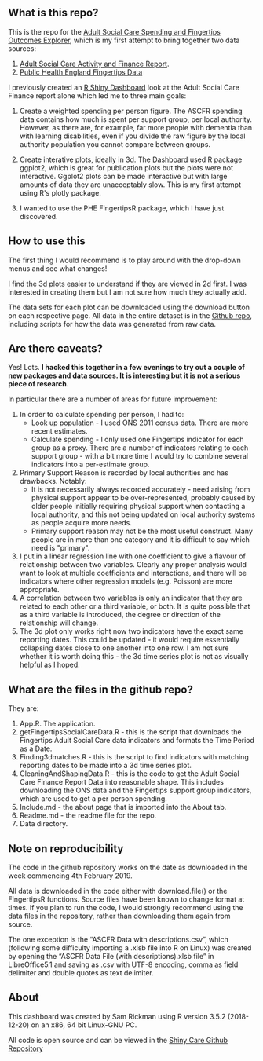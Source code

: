 ## What is this repo?

This is the repo for the [Adult Social Care Spending and Fingertips Outcomes Explorer](https://samrickman.shinyapps.io/asc_fingertips_spending/), which is my first attempt to bring together two data sources:

1. [Adult Social Care Activity and Finance Report]("https://digital.nhs.uk/data-and-information/publications/statistical/adult-social-care-activity-and-finance-report/2017-18").
2. [Public Health England Fingertips Data]("https://fingertips.phe.org.uk/")

I previously created an [R Shiny Dashboard](https://samrickman.shinyapps.io/ascfr_dashboard/) look at the Adult Social Care Finance report alone which led me to three main goals:

1. Create a weighted spending per person figure. The ASCFR spending data contains how much is spent per support group, per local authority. However, as there are, for example, far more people with dementia than with learning disabilities, even if you divide the raw figure by the local authority population you cannot compare between groups.

2. Create interative plots, ideally in 3d. The [Dashboard](https://samrickman.shinyapps.io/ascfr_dashboard/) used R package ggplot2, which is great for publication plots but the plots were not interactive. Ggplot2 plots can be made interactive but with large amounts of data they are unacceptably slow. This is my first attempt using R's plotly package. 

3. I wanted to use the PHE FingertipsR package, which I have just discovered.

## How to use this

The first thing I would recommend is to play around with the drop-down menus and see what changes!

I find the 3d plots easier to understand if they are viewed in 2d first. I was interested in creating them but I am not sure how much they actually add.

The data sets for each plot can be downloaded using the download button on each respective page. All data in the entire dataset is in the [Github repo](), including scripts for how the data was generated from raw data.

## Are there caveats?

Yes! Lots. **I hacked this together in a few evenings to try out a couple of new packages and data sources. It is interesting but it is not a serious piece of research.** 

In particular there are a number of areas for future improvement:

1. In order to calculate spending per person, I had to:
    -   Look up population - I used ONS 2011 census data. There are more recent estimates.
    -   Calculate spending - I only used one Fingertips indicator for each group as a proxy. There are a number of indicators relating to each support group - with a bit more time I would try to combine several indicators into a per-estimate group.
2. Primary Support Reason is recorded by local authorities and has drawbacks. Notably:
    -   It is not necessarily always recorded accurately - need arising from physical support appear to be over-represented, probably caused by older people initially requiring physical support when contacting a local authority, and this not being updated on local authority systems as people acquire more needs.
    -    Primary support reason may not be the most useful construct. Many people are in more than one category and it is difficult to say which need is "primary".
3. I put in a linear regression line with one coefficient to give a flavour of relationship between two variables. Clearly any proper analysis would want to look at multiple coefficients and interactions, and there will be indicators where other regression models (e.g. Poisson) are more appropriate.
4. A correlation between two variables is only an indicator that they are related to each other or a third variable, or both. It is quite possible that as a third variable is introduced, the degree or direction of the relationship will change.
5. The 3d plot only works right now two indicators have the exact same reporting dates. This could be updated - it would require essentially collapsing dates close to one another into one row. I am not sure whether it is worth doing this - the 3d time series plot is not as visually helpful as I hoped.

## What are the files in the github repo?

They are:

1. App.R. The application.
2. getFingertipsSocialCareData.R - this is the script that downloads the Fingertips Adult Social Care data indicators and formats the Time Period as a Date.
3. Finding3dmatches.R - this is the script to find indicators with matching reporting dates to be made into a 3d time series plot.
4. CleaningAndShapingData.R - this is the code to get the Adult Social Care Finance Report Data into reasonable shape. This includes downloading the ONS data and the Fingertips support group indicators, which are used to get a per person spending.
5. Include.md - the about page that is imported into the About tab. 
6. Readme.md - the readme file for the repo.
6. Data directory.

## Note on reproducibility 

The code in the github repository works on the date as downloaded in the week commencing 4th February 2019. 

All data is downloaded in the code either with download.file() or the FingertipsR functions. Source files have been known to change format at times. If you plan to run the code, I would strongly recommend using the data files in the repository, rather than downloading them again from source.

The one exception is the “ASCFR Data with descriptions.csv”, which (following some difficulty importing a .xlsb file into R on Linux)  was created by opening the “ASCFR Data File (with descriptions).xlsb file” in LibreOffice5.1 and saving as .csv with UTF-8 encoding, comma as field delimiter and double quotes as text delimiter. 

## About

This dashboard was created by Sam Rickman using R version 3.5.2 (2018-12-20) on an x86, 64 bit Linux-GNU PC. 

All code is open source and can be viewed in the [Shiny Care Github Repository](https://github.com/samrickman/)

